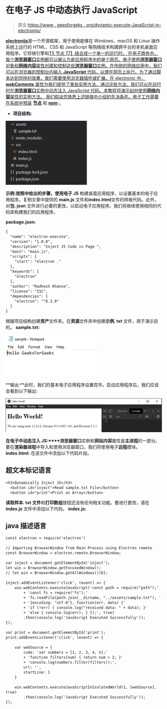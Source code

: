# 在电子 JS 中动态执行 JavaScript

> 原文:[https://www . geesforgeks . org/dynamic-execute-JavaScript-in-electronijs/](https://www.geeksforgeeks.org/dynamically-execute-javascript-in-electronjs/)

[**electronijs**](https://www.geeksforgeeks.org/introduction-to-electronjs/)是一个开源框架，用于使用能够在 Windows、macOS 和 Linux 操作系统上运行的 HTML、CSS 和 JavaScript 等网络技术构建跨平台的本机桌面应用程序。它将铬引擎和[T5 节点 T7】结合成一个单一的运行时。
在电子商务中，每个**浏览器窗口**实例都可以被认为是应用程序中的单个网页。电子使用**浏览器窗口**对象和**网络内容**属性创建和控制这些**浏览器窗口**实例。在传统的网络应用中，我们可以在浏览器的控制台内输入 **JavaScript** 代码，以便在网页上执行。为了通过脚本达到同样的效果，我们需要使用浏览器插件或扩展。在 electronic 中， **webContents** 属性为我们提供了某些实例方法，通过这些方法，我们可以在运行时在**浏览器窗口**实例中动态注入 JavaScript 代码。本教程将演示如何使用**网络内容**属性的实例方法。
我们假设您熟悉上述链接中介绍的先决条件。电子工作需要在系统中预装](https://www.geeksforgeeks.org/introduction-to-nodejs/) [**节点**](https://www.geeksforgeeks.org/introduction-to-nodejs/) 和 [**npm**](https://www.geeksforgeeks.org/node-js-npm-node-package-manager/) 。

*   **项目结构:**

![Project Structure](img/3bc1a241940bb20c0f38a6cadb2a45c2.png)

**示例:**按照**中给出的步骤，使用电子 JS** 构建桌面应用程序，以设置基本的电子应用程序。复制文章中提供的 **main.js** 文件和**index.html**文件的样板代码。此外，对**包. json** 文件进行必要的更改，以启动电子应用程序。我们将继续使用相同的代码库构建我们的应用程序。

**package.json:**

```
{
  "name": "electron-execute",
  "version": "1.0.0",
  "description": "Inject JS Code in Page ",
  "main": "main.js",
  "scripts": {
    "start": "electron ."
  },
  "keywords": [
    "electron"
  ],
  "author": "Radhesh Khanna",
  "license": "ISC",
  "dependencies": {
    "electron": "^8.3.0"
  }
}
```

根据项目结构创建**资产**文件夹。在**资源**文件夹中创建**示例. txt** 文件，用于演示目的。
**sample.txt:**

![sample.txt](img/e8cb2cbf61d470e8d485754f487184eb.png)

**输出:**此时，我们的基本电子应用程序设置完毕。启动应用程序后，我们应该会看到以下输出:

![GUI Output](img/b32d8f95392fcbe0adbaa31fa63d952f.png)

**在电子中动态注入 JS:****浏览器窗口**实例和**网站内容**属性是**主进程**的一部分。要在**渲染器进程**中导入和使用浏览器窗口，我们将使用电子**远程**模块。
**index.html:** 在该文件中添加以下代码片段。

## 超文本标记语言

```
<h3>Dynamically Inject JS</h3>
  <button id="inject">Read sample.txt File</button>
  <button id="print">Print an Array</button>
```

**读取样本. txt 文件**和**打印数组**按钮还没有任何相关功能。要进行更改，请在 **index.js** 文件中添加以下代码。
**index.js:**

## java 描述语言

```
const electron = require('electron')

// Importing BrowserWindow from Main Process using Electron remote
const BrowserWindow = electron.remote.BrowserWindow;

var inject = document.getElementById('inject');
let win = BrowserWindow.getFocusedWindow();
// let win = BrowserWindow.getAllWindows()[0];

inject.addEventListener('click', (event) => {
    win.webContents.executeJavaScript('const path = require("path");'
        + 'const fs = require("fs");'
        + 'fs.readFile(path.join(__dirname, "../assets/sample.txt"), '
        + '{encoding: "utf-8"}, function(err, data) {'
        + 'if (!err) { console.log("received data: " + data); }'
        + 'else { console.log(err); } });', true)
        .then(console.log('JavaScript Executed Successfully'));
});

var print = document.getElementById('print');
print.addEventListener('click', (event) => {

    var webSource = {
        code: 'var numbers = [1, 2, 3, 4, 5];'
        + 'function filters(num) { return num > 2; }'
        + 'console.log(numbers.filter(filters));',
        url: '',
        startLine: 1
    }

    win.webContents.executeJavaScriptInIsolatedWorld(1, [webSource], true)
        .then(console.log('JavaScript Executed Successfully'));
});
```